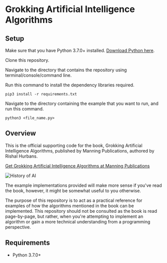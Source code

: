 # Grokking Artificial Intelligence Algorithms

## Setup
Make sure that you have Python 3.7.0+ installed. [Download Python here](https://www.python.org/downloads/).

Clone this repository.

Navigate to the directory that contains the repository using terminal/console/command line.

Run this command to install the dependency libraries required.

```pip3 install -r requirements.txt```

Navigate to the directory containing the example that you want to run, and run this command.

```python3 <file_name.py>```


## Overview
This is the official supporting code for the book, Grokking Artificial Intelligence Algorithms, published by Manning Publications, authored by Rishal Hurbans.

[Get Grokking Artificial Intelligence Algorithms at Manning Publications](https://www.manning.com/books/grokking-artificial-intelligence-algorithms?a_aid=gaia&a_bid=6a1b836a) 

![History of AI](readme_assets/history_of_ai.png)

The example implementations provided will make more sense if you've read the book, however, it might be somewhat useful to you otherwise.

The purpose of this repository is to act as a practical reference for examples of how the algorithms mentioned in the book can be implemented.
This repository should not be consulted as the book is read page-by-page, but rather, when you're attempting to implement an algorithm or gain a more technical understanding from a programming perspective.

## Requirements
* Python 3.7.0+

